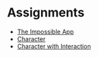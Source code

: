# Assignments

* [The Impossible App](/notes/Assignments.md#1-homework---impossible-app)
* [Character](https://zevenrodriguez.github.io/CIM540-640/hw/character/index.html)
* [Character with Interaction]()
